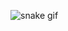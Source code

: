 ![snake gif](https://github.com/GabrielEstefanski/GabrielEstefanski/blob/output/github-contribution-grid-snake.gif)
